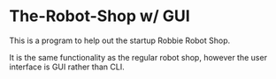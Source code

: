 # The-Robot-Shop w/ GUI


This is a program to help out the startup Robbie Robot Shop.

It is the same functionality as the regular robot shop, however the user interface is GUI rather than CLI.
